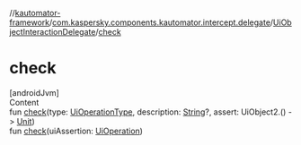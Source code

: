 //[kautomator-framework](../../index.md)/[com.kaspersky.components.kautomator.intercept.delegate](../index.md)/[UiObjectInteractionDelegate](index.md)/[check](check.md)



# check  
[androidJvm]  
Content  
fun [check](check.md)(type: [UiOperationType](../../com.kaspersky.components.kautomator.intercept.operation/-ui-operation-type/index.md), description: [String](https://kotlinlang.org/api/latest/jvm/stdlib/kotlin/-string/index.html)?, assert: UiObject2.() -> [Unit](https://kotlinlang.org/api/latest/jvm/stdlib/kotlin/-unit/index.html))  
fun [check](check.md)(uiAssertion: [UiOperation](../../com.kaspersky.components.kautomator.intercept.operation/-ui-operation/index.md)<UiObject2>)  



